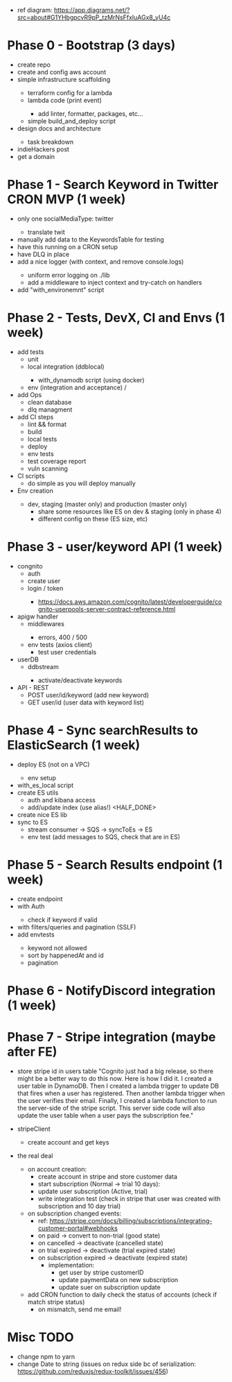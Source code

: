 - ref diagram: https://app.diagrams.net/?src=about#G1YHbgpcvR9pP_tzMrNsFfxIuAGx8_yU4c

# Phase 0 - Bootstrap (3 days)

- create repo <DONE>
- create and config aws account <DONE>
- simple infrastructure scaffolding <DONE>
  - terraform config for a lambda <DONE>
  - lambda code (print event) <DONE>
    - add linter, formatter, packages, etc... <DONE>
  - simple build_and_deploy script <DONE>
- design docs and architecture <DONE>
  - task breakdown <DONE>
- indieHackers post <DONE>
- get a domain <DONE>

# Phase 1 - Search Keyword in Twitter CRON MVP (1 week)

- only one socialMediaType: twitter <DONE>
  - translate twit <DONE>
- manually add data to the KeywordsTable for testing <DONE>
- have this running on a CRON setup <DONE>
- have DLQ in place <DONE>
- add a nice logger (with context, and remove console.logs) <DONE>
  - uniform error logging on ./lib <DONE>
  - add a middleware to inject context and try-catch on handlers <DONE>
- add "with_environemnt" script <DONE>

# Phase 2 - Tests, DevX, CI and Envs (1 week)

- add tests
  - unit <DONE>
  - local integration (ddblocal) <DONE>
    - with_dynamodb script (using docker) <DONE>
  - env (integration and acceptance) <DONE>/<SKIP>
- add Ops
  - clean database <DONE>
  - dlq managment <SKIP>
- add CI steps
  - lint && format <DONE>
  - build <DONE>
  - local tests <DONE>
  - deploy <DONE>
  - env tests <DONE>
  - test coverage report <DONE>
  - vuln scanning <DONE>
- CI scripts
  - do simple as you will deploy manually <HALFDONE>
- Env creation <SKIP>
  - dev, staging (master only) and production (master only)
    - share some resources like ES on dev & staging (only in phase 4)
    - different config on these (ES size, etc)

# Phase 3 - user/keyword API (1 week)

- congnito
  - auth <DONE>
  - create user <DONE>
  - login / token <DONE>
    - https://docs.aws.amazon.com/cognito/latest/developerguide/cognito-userpools-server-contract-reference.html
- apigw handler
  - middlewares <DONE>
    - errors, 400 / 500 <DONE>
  - env tests (axios client)
    - test user credentials <DONE>
- userDB
  - ddbstream <DONE>
    - activate/deactivate keywords <DONE>
- API - REST
  - POST user/id/keyword (add new keyword) <DONE>
  - GET user/id (user data with keyword list) <DONE>

# Phase 4 - Sync searchResults to ElasticSearch (1 week)

- deploy ES (not on a VPC) <DONE>
  - env setup <SKIP>
- with_es_local script <DONE>
- create ES utils
  - auth and kibana access <DONE>
  - add/update index (use alias!) <HALF_DONE>
- create nice ES lib <DONE>
- sync to ES
  - stream consumer -> SQS -> syncToEs -> ES <DONE>
  - env test (add messages to SQS, check that are in ES) <DONE>

# Phase 5 - Search Results endpoint (1 week)

- create endpoint <DONE>
- with Auth <DONE>
  - check if keyword if valid <DONE>
- with filters/queries and pagination (SSLF) <DONE>
- add envtests <DONE>
  - keyword not allowed <DONE>
  - sort by happenedAt and id <DONE>
  - pagination

# Phase 6 - NotifyDiscord integration (1 week)

# Phase 7 - Stripe integration (maybe after FE)

- store stripe id in users table
  "Cognito just had a big release, so there might be a better way to do this now. Here is how I did it. I created a user table in DynamoDB. Then I created a lambda trigger to update DB that fires when a user has registered. Then another lambda trigger when the user verifies their email. Finally, I created a lambda function to run the server-side of the stripe script. This server side code will also update the user table when a user pays the subscription fee."
- stripeClient

  - create account and get keys

- the real deal
  - on account creation:
    - create account in stripe and store customer data <DONE>
    - start subscription (Normal -> trial 10 days): <DONE>
    - update user subscription (Active, trial) <DONE>
    - write integration test (check in stripe that user was created with subscription and 10 day trial) <DONE>
  - on subscription changed events:
    - ref: https://stripe.com/docs/billing/subscriptions/integrating-customer-portal#webhooks
    - on paid -> convert to non-trial (good state) <DONE>
    - on cancelled -> deactivate (cancelled state) <DONE>
    - on trial expired -> deactivate (trial expired state)
    - on subscription expired -> deactivate (expired state)
      - implementation:
        - get user by stripe customerID <DONE>
        - update paymentData on new subscription <DONE>
        - update suer on subscription update <DONE>
  - add CRON function to daily check the status of accounts (check if match stripe status)
    - on mismatch, send me email!

# Misc TODO

- change npm to yarn <DONE>
- change Date to string (issues on redux side bc of serialization: https://github.com/reduxjs/redux-toolkit/issues/456) <DONE>
